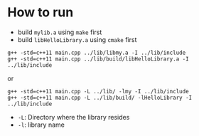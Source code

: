 # How to run
* build `mylib.a` using `make` first
* build `libHelloLibrary.a` using `cmake` first
 
```
g++ -std=c++11 main.cpp ../lib/libmy.a -I ../lib/include
g++ -std=c++11 main.cpp ../lib/build/libHelloLibrary.a -I ../lib/include
```
or

```
g++ -std=c++11 main.cpp -L ../lib/ -lmy -I ../lib/include
g++ -std=c++11 main.cpp -L ../lib/build/ -lHelloLibrary -I ../lib/include
```
* `-L`: Directory where the library resides
* `-l`: library name




